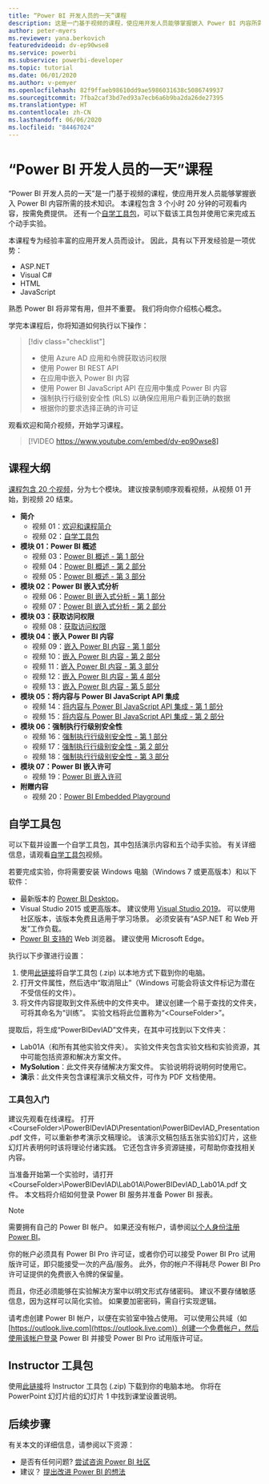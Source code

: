 ```yaml
---
title: “Power BI 开发人员的一天”课程
description: 这是一门基于视频的课程，使应用开发人员能够掌握嵌入 Power BI 内容所需的技术知识。
author: peter-myers
ms.reviewer: yana.berkovich
featuredvideoid: dv-ep90wse8
ms.service: powerbi
ms.subservice: powerbi-developer
ms.topic: tutorial
ms.date: 06/01/2020
ms.author: v-pemyer
ms.openlocfilehash: 82f9ffaeb98610dd9ae5986031638c5086749937
ms.sourcegitcommit: 7fba2caf3bd7ed93a7ecb6a6b9ba2da26de27395
ms.translationtype: HT
ms.contentlocale: zh-CN
ms.lasthandoff: 06/06/2020
ms.locfileid: "84467024"
---
```

# <a name="power-bi-developer-in-a-day-course"></a>“Power BI 开发人员的一天”课程

“Power BI 开发人员的一天”是一门基于视频的课程，使应用开发人员能够掌握嵌入 Power BI 内容所需的技术知识。 本课程包含 3 个小时 20 分钟的可观看内容，按需免费提供。 还有一个[自学工具包](#self-study-kit)，可以下载该工具包并使用它来完成五个动手实验。

本课程专为经验丰富的应用开发人员而设计。 因此，具有以下开发经验是一项优势：

- ASP.NET
- Visual C#
- HTML
- JavaScript

熟悉 Power BI 将非常有用，但并不重要。 我们将向你介绍核心概念。

学完本课程后，你将知道如何执行以下操作：

> [!div class="checklist"]
> - 使用 Azure AD 应用和令牌获取访问权限
> - 使用 Power BI REST API
> - 在应用中嵌入 Power BI 内容
> - 使用 Power BI JavaScript API 在应用中集成 Power BI 内容
> - 强制执行行级别安全性 (RLS) 以确保应用用户看到正确的数据
> - 根据你的要求选择正确的许可证

观看欢迎和简介视频，开始学习课程。

> [!VIDEO https://www.youtube.com/embed/dv-ep90wse8]

## <a name="course-outline"></a>课程大纲

[课程包含 20 个视频](https://www.youtube.com/playlist?list=PL1N57mwBHtN1AGWHnJMhtvJCIG_IlC07D)，分为七个模块。 建议按录制顺序观看视频，从视频 01 开始，到视频 20 结束。

- **简介**
  - 视频 01：[欢迎和课程简介](https://www.youtube.com/watch?v=dv-ep90wse8&list=PL1N57mwBHtN1AGWHnJMhtvJCIG_IlC07D)
  - 视频 02：[自学工具包](https://www.youtube.com/watch?v=X0P9Mdqx7sY&list=PL1N57mwBHtN1AGWHnJMhtvJCIG_IlC07D)
- **模块 01：Power BI 概述**
  - 视频 03：[Power BI 概述 - 第 1 部分](https://www.youtube.com/watch?v=LD3RlDdRi-0&list=PL1N57mwBHtN1AGWHnJMhtvJCIG_IlC07D)
  - 视频 04：[Power BI 概述 - 第 2 部分](https://www.youtube.com/watch?v=jmHXlHI5hn0&list=PL1N57mwBHtN1AGWHnJMhtvJCIG_IlC07D)
  - 视频 05：[Power BI 概述 - 第 3 部分](https://www.youtube.com/watch?v=uujSR_7cfL4&list=PL1N57mwBHtN1AGWHnJMhtvJCIG_IlC07D)
- **模块 02：Power BI 嵌入式分析**
  - 视频 06：[Power BI 嵌入式分析 - 第 1 部分](https://www.youtube.com/watch?v=2QBnfUwnuMk&list=PL1N57mwBHtN1AGWHnJMhtvJCIG_IlC07D)
  - 视频 07：[Power BI 嵌入式分析 - 第 2 部分](https://www.youtube.com/watch?v=7Jda5x7Qe7Q&list=PL1N57mwBHtN1AGWHnJMhtvJCIG_IlC07D)
- **模块 03：获取访问权限**
  - 视频 08：[获取访问权限](https://www.youtube.com/watch?v=3dYCMTsDT3c&list=PL1N57mwBHtN1AGWHnJMhtvJCIG_IlC07D)
- **模块 04：嵌入 Power BI 内容**
  - 视频 09：[嵌入 Power BI 内容 - 第 1 部分](https://www.youtube.com/watch?v=caKS8PQJnyo&list=PL1N57mwBHtN1AGWHnJMhtvJCIG_IlC07D)
  - 视频 10：[嵌入 Power BI 内容 - 第 2 部分](https://www.youtube.com/watch?v=XbYt8ZX3q9k&list=PL1N57mwBHtN1AGWHnJMhtvJCIG_IlC07D)
  - 视频 11：[嵌入 Power BI 内容 - 第 3 部分](https://www.youtube.com/watch?v=mXmFrHuYVh8&list=PL1N57mwBHtN1AGWHnJMhtvJCIG_IlC07D)
  - 视频 12：[嵌入 Power BI 内容 - 第 4 部分](https://www.youtube.com/watch?v=9YNm90K8FhA&list=PL1N57mwBHtN1AGWHnJMhtvJCIG_IlC07D)
  - 视频 13：[嵌入 Power BI 内容 - 第 5 部分](https://www.youtube.com/watch?v=hnZ7IWHrMFU&list=PL1N57mwBHtN1AGWHnJMhtvJCIG_IlC07D)
- **模块 05：将内容与 Power BI JavaScript API 集成**
  - 视频 14：[将内容与 Power BI JavaScript API 集成 - 第 1 部分](https://www.youtube.com/watch?v=wmeEEHQmQqw&list=PL1N57mwBHtN1AGWHnJMhtvJCIG_IlC07D)
  - 视频 15：[将内容与 Power BI JavaScript API 集成 - 第 2 部分](https://www.youtube.com/watch?v=TSEjZl0dGfM&list=PL1N57mwBHtN1AGWHnJMhtvJCIG_IlC07D)
- **模块 06：强制执行行级别安全性**
  - 视频 16：[强制执行行级别安全性 - 第 1 部分](https://www.youtube.com/watch?v=8O4hzGI8FFg&list=PL1N57mwBHtN1AGWHnJMhtvJCIG_IlC07D)
  - 视频 17：[强制执行行级别安全性 - 第 2 部分](https://www.youtube.com/watch?v=8mxg8LtLx4I&list=PL1N57mwBHtN1AGWHnJMhtvJCIG_IlC07D)
  - 视频 18：[强制执行行级别安全性 - 第 3 部分](https://www.youtube.com/watch?v=OdgtbIIM9pk&list=PL1N57mwBHtN1AGWHnJMhtvJCIG_IlC07D)
- **模块 07：Power BI 嵌入许可**
  - 视频 19：[Power BI 嵌入许可](https://www.youtube.com/watch?v=ipmip6ARnks&list=PL1N57mwBHtN1AGWHnJMhtvJCIG_IlC07D)
- **附赠内容**
  - 视频 20：[Power BI Embedded Playground](https://www.youtube.com/watch?v=U3qeQRwWhRc&list=PL1N57mwBHtN1AGWHnJMhtvJCIG_IlC07D)

## <a name="self-study-kit"></a>自学工具包

可以下载并设置一个自学工具包，其中包括演示内容和五个动手实验。 有关详细信息，请观看[自学工具包](https://www.youtube.com/watch?v=X0P9Mdqx7sY)视频。

若要完成实验，你将需要安装 Windows 电脑（Windows 7 或更高版本）和以下软件：

- 最新版本的 [Power BI Desktop](../fundamentals/desktop-get-the-desktop.md)。
- Visual Studio 2015 或更高版本。 建议使用 [Visual Studio 2019](https://visualstudio.microsoft.com/downloads/)。 可以使用社区版本，该版本免费且适用于学习场景。 必须安装有“ASP.NET 和 Web 开发”工作负载。
- [Power BI 支持的](../power-bi-browsers.md) Web 浏览器。 建议使用 Microsoft Edge。

执行以下步骤进行设置：

1. 使用[此链接](https://aka.ms/deviad-student)将自学工具包 (.zip) 以本地方式下载到你的电脑。
1. 打开文件属性，然后选中“取消阻止”（Windows 可能会将该文件标记为潜在不受信任的文件）。
1. 将文件内容提取到文件系统中的文件夹中。 建议创建一个易于查找的文件夹，可将其命名为“训练”。 实验文档将此位置称为“&lt;CourseFolder&gt;”。

提取后，将生成“PowerBIDevIAD”文件夹，在其中可找到以下文件夹：

- Lab01A（和所有其他实验文件夹）。 实验文件夹包含实验文档和实验资源，其中可能包括资源和解决方案文件。
- **MySolution**：此文件夹存储解决方案文件。 实验说明将说明何时使用它。
- **演示**：此文件夹包含课程演示文稿文件，可作为 PDF 文档使用。

### <a name="get-started-with-the-kit"></a>工具包入门

建议先观看在线课程。 打开 &lt;CourseFolder&gt;\PowerBIDevIAD\Presentation\PowerBIDevIAD_Presentation.pdf 文件，可以重新参考演示文稿理论。 该演示文稿包括五张实验幻灯片，这些幻灯片表明何时该将理论付诸实践。 它还包含许多资源链接，可帮助你查找相关内容。

当准备开始第一个实验时，请打开 &lt;CourseFolder&gt;\PowerBIDevIAD\Lab01A\PowerBIDevIAD_Lab01A.pdf 文件。 本文档将介绍如何登录 Power BI 服务并准备 Power BI 报表。

> [!NOTE]
> 需要拥有自己的 Power BI 帐户。 如果还没有帐户，请参阅[以个人身份注册 Power BI](../service-self-service-signup-for-power-bi.md)。
>
> 你的帐户必须具有 Power BI Pro 许可证，或者你仍可以接受 Power BI Pro 试用版许可证，即只能接受一次的产品/服务。 此外，你的帐户不得耗尽 Power BI Pro 许可证提供的免费嵌入令牌的保留量。
>
> 而且，你还必须能够在实验解决方案中以明文形式存储密码。 建议不要存储敏感信息，因为这样可以简化实验。 如果要加密密码，需自行实现逻辑。
>
> 请考虑创建 Power BI 帐户，以便在实验室中独占使用。 可以使用公共域（如 [https://outlook.live.com](https://outlook.live.com)）创建一个免费帐户，然后使用该帐户登录 Power BI 并接受 Power BI Pro 试用版许可证。

## <a name="instructor-kit"></a>Instructor 工具包

使用[此链接](https://aka.ms/deviad-instructor)将 Instructor 工具包 (.zip) 下载到你的电脑本地。 你将在 PowerPoint 幻灯片组的幻灯片 1 中找到课堂设置说明。

## <a name="next-steps"></a>后续步骤

有关本文的详细信息，请参阅以下资源：

- 是否有任何问题? [尝试咨询 Power BI 社区](https://community.powerbi.com/)
- 建议？ [提出改进 Power BI 的想法](https://ideas.powerbi.com/)
